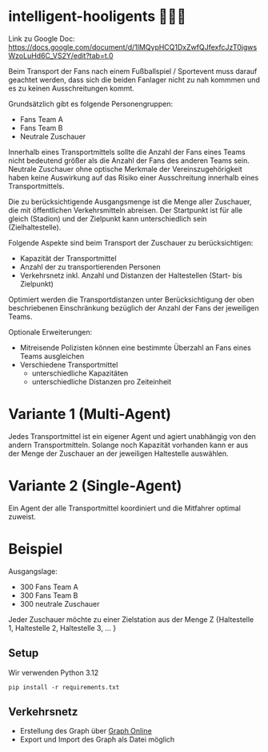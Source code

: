 # intelligent-hooligents 🕵🏻‍♂️

Link zu Google Doc: https://docs.google.com/document/d/1lMQypHCQ1DxZwfQJfexfcJzT0jgwsWzoLuHd6C_VS2Y/edit?tab=t.0

Beim Transport der Fans nach einem Fußballspiel / Sportevent muss darauf geachtet werden, dass sich die beiden Fanlager nicht zu nah kommmen und es zu keinen Ausschreitungen kommt. 

Grundsätzlich gibt es folgende Personengruppen:
- Fans Team A
- Fans Team B
- Neutrale Zuschauer

Innerhalb eines Transportmittels sollte die Anzahl der Fans eines Teams nicht bedeutend größer als die Anzahl der Fans des anderen Teams sein. Neutrale Zuschauer ohne optische Merkmale der Vereinszugehörigkeit haben keine Auswirkung auf das Risiko einer Ausschreitung innerhalb eines Transportmittels.

Die zu berücksichtigende Ausgangsmenge ist die Menge aller Zuschauer, die mit öffentlichen Verkehrsmitteln abreisen. Der Startpunkt ist für alle gleich (Stadion) und der Zielpunkt kann unterschiedlich sein (Zielhaltestelle).

Folgende Aspekte sind beim Transport der Zuschauer zu berücksichtigen:
- Kapazität der Transportmittel
- Anzahl der zu transportierenden Personen
- Verkehrsnetz inkl. Anzahl und Distanzen der Haltestellen (Start- bis Zielpunkt)

Optimiert werden die Transportdistanzen unter Berücksichtigung der oben beschriebenen Einschränkung bezüglich der Anzahl der Fans der jeweiligen Teams.

Optionale Erweiterungen:
- Mitreisende Polizisten können eine bestimmte Überzahl an Fans eines Teams ausgleichen
- Verschiedene Transportmittel
   - unterschiedliche Kapazitäten
   - unterschiedliche Distanzen pro Zeiteinheit


# Variante 1 (Multi-Agent)
Jedes Transportmittel ist ein eigener Agent und agiert unabhängig von den andern Transportmitteln. Solange noch Kapazität vorhanden kann er aus der Menge der Zuschauer an der jeweiligen Haltestelle auswählen.

# Variante 2 (Single-Agent)
Ein Agent der alle Transportmittel koordiniert und die Mitfahrer optimal zuweist.


# Beispiel
Ausgangslage:
- 300 Fans Team A
- 300 Fans Team B
- 300 neutrale Zuschauer

Jeder Zuschauer möchte zu einer Zielstation aus der Menge Z {Haltestelle 1, Haltestelle 2, Haltestelle 3, ... }


## Setup
Wir verwenden Python 3.12

`pip install -r requirements.txt`

## Verkehrsnetz

- Erstellung des Graph über [Graph Online](https://graphonline.top/de/)
- Export und Import des Graph als Datei möglich

